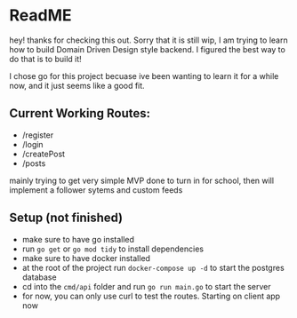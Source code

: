 # ReadME

hey! thanks for checking this out. Sorry that it is still wip, I am trying to
learn how to build Domain Driven Design style backend. I figured the best way to
do that is to build it!

I chose go for this project becuase ive been wanting to learn it for a while
now, and it just seems like a good fit.


## Current Working Routes:
- /register
- /login
- /createPost
- /posts


mainly trying to get very simple MVP done to turn in for school, then will implement a follower sytems and custom feeds


## Setup (not finished)

- make sure to have go installed
- run `go get` or `go mod tidy` to install dependencies
- make sure to have docker installed
- at the root of the project run `docker-compose up -d` to start the postgres database
- cd into the `cmd/api` folder and run `go run main.go` to start the server
- for now, you can only use curl to test the routes. Starting on client app now
